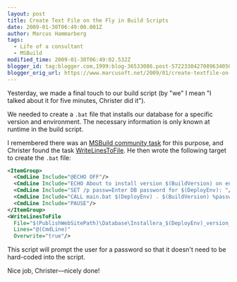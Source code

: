 ```yaml
---
layout: post
title: Create Text File on the Fly in Build Scripts
date: 2009-01-30T06:49:00.001Z
author: Marcus Hammarberg
tags:
  - Life of a consultant
  - MSBuild
modified_time: 2009-01-30T06:49:02.532Z
blogger_id: tag:blogger.com,1999:blog-36533086.post-5722330427089634050
blogger_orig_url: https://www.marcusoft.net/2009/01/create-textfile-on-fly-in-build-scripts.html
---
```


Yesterday, we made a final touch to our build script (by "we" I mean "I talked about it for five minutes, Christer did it").

We needed to create a `.bat` file that installs our database for a specific version and environment. The necessary information is only known at runtime in the build script.

I remembered there was an [MSBuild community task](http://msbuildtasks.tigris.org/) for this purpose, and Christer found the task [WriteLinesToFile](http://msdn.microsoft.com/en-us/library/ms164305.aspx). He then wrote the following target to create the `.bat` file:

```xml
<ItemGroup>
  <CmdLine Include="@ECHO OFF"/>
  <CmdLine Include="ECHO About to install version $(BuildVersion) on environment $(DeployEnv)"/>
  <CmdLine Include="SET /p passw=Enter DB password for $(DeployEnv): "/>
  <CmdLine Include="CALL main.bat $(DeployEnv) . $(BuildVersion) %passw%"/>
  <CmdLine Include="PAUSE"/>
</ItemGroup>
<WriteLinesToFile
  File="$(PublishWebSitePath)\Database\Installera_$(DeployEnv)_version_$(BuildVersion).bat"
  Lines="@(CmdLine)"
  Overwrite="true"/>
```

This script will prompt the user for a password so that it doesn't need to be hard-coded into the script.

Nice job, Christer—nicely done!